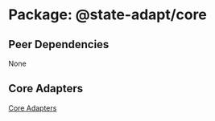 <script setup>
  import { sections } from './sections';
</script>

# Package: @state-adapt/core

## Peer Dependencies

None

<template v-for="(section, index) in sections">
  <h2>{{ section.name }}</h2>
  <ul>
    <li v-for="item in section.items" :key="item.def.symbol">
      <a :href="item.def.link">{{ item.def.symbol }}</a>
    </li>
  </ul>
</template>

## Core Adapters

[Core Adapters](/api/core/adapters/)
